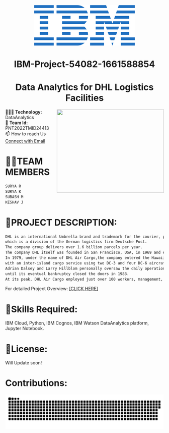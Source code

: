 <div align="center">
<a href="https://github.com/othneildrew/Best-README-Template">
<img src="https://github.com/gogulkrish/readmetemp/blob/master/images/IBM_logo.svg.png" alt="Logo" width="320" height="128" >
</a>
 
# IBM-Project-54082-1661588854
# Data Analytics for DHL Logistics Facilities
<img src="https://cdn.dribbble.com/users/2929464/screenshots/5732611/media/9e4c99f2dccc3103c274715ac928490f.gif" align="right" width="340" height="265"/>
</div>

👨🏻‍💻 <b>Technology:</b> DataAnalytics <br>
📱  <b>Team Id: </b>PNT2022TMID24413 <br>
📫 How to reach Us <a href = "mailto: suryarsrm@gmail.com">Connect with Email</a>

# **👩‍👦TEAM MEMBERS**    
```html                      
SURYA R         
SURYA K       
SUBASH M         
KESHAV J             
``` 

# **📜PROJECT DESCRIPTION:**
```html
DHL is an international Umbrella brand and trademark for the courier, package delivery, and express mail service 
which is a division of the German logistics firm Deutsche Post.
The company group delivers over 1.6 billion parcels per year.
The company DHL itself was founded in San Francisco, USA, in 1969 and expanded its service throughout the world by the late 1970s. 
In 1979, under the name of DHL Air Cargo,the company entered the Hawaiian Islands 
with an inter-island cargo service using two DC-3 and four DC-6 aircraft.
Adrian Dalsey and Larry Hillblom personally oversaw the daily operations
until its eventual bankruptcy closed the doors in 1983. 
At its peak, DHL Air Cargo employed just over 100 workers, management, and pilots.
```
For detailed Project Overview: [[CLICK HERE]](https://drive.google.com/file/d/1H4D3L1QbcOKLXcXVlIKrOh3yMdUFyRcQ/view?usp=sharing)


# **🎯Skills Required:**
IBM Cloud, Python, IBM Cognos, IBM Watson DataAnalytics platform, Jupyter Notebook.

# 🔑License:
Will Update soon!


# Contributions:
![Snake animation](https://github.com/SuryaR-25/Snake/blob/main/profile-output/github-contribution-grid-snake.svg)
